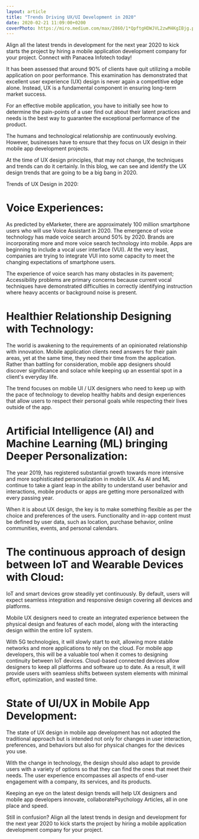 ```yaml
---
layout: article
title: "Trends Driving UX/UI Development in 2020"
date: 2020-02-21 11:09:00+0200
coverPhoto: https://miro.medium.com/max/2860/1*QpftgHDWJVL2zwM4KgIBjg.png
---
```



Align all the latest trends in development for the next year 2020 to kick starts the project by hiring a mobile application development company for your project. Connect with Panacea Infotech today!

It has been assessed that around 90% of clients have quit utilizing a mobile application on poor performance. This examination has demonstrated that excellent user experience (UX) design is never again a competitive edge alone. Instead, UX is a fundamental component in ensuring long-term market success.

 

For an effective mobile application, you have to initially see how to determine the pain-points of a user find out about their latent practices and needs is the best way to guarantee the exceptional performance of the product.


The humans and technological relationship are continuously evolving. However, businesses have to ensure that they focus on UX design in their mobile app development projects.


At the time of UX design principles, that may not change, the techniques and trends can do it certainly. In this blog, we can see and identify the UX design trends that are going to be a big bang in 2020.


Trends of UX Design in 2020:

 

# Voice Experiences:

As predicted by eMarketer, there are approximately 100 million smartphone users who will use Voice Assistant in 2020. The emergence of voice technology has made voice search around 50% by 2020. Brands are incorporating more and more voice search technology into mobile. Apps are beginning to include a vocal user interface (VUI). At the very least, companies are trying to integrate VUI into some capacity to meet the changing expectations of smartphone users.


The experience of voice search has many obstacles in its pavement; Accessibility problems are primary concerns because current vocal techniques have demonstrated difficulties in correctly identifying instruction where heavy accents or background noise is present.


# Healthier Relationship Designing with Technology:

The world is awakening to the requirements of an opinionated relationship with innovation. Mobile application clients need answers for their pain areas, yet at the same time, they need their time from the application. Rather than battling for consideration, mobile app designers should discover significance and solace while keeping up an essential spot in a client's everyday life. 

The trend focuses on mobile UI / UX designers who need to keep up with the pace of technology to develop healthy habits and design experiences that allow users to respect their personal goals while respecting their lives outside of the app.

 
# Artificial Intelligence (AI) and Machine Learning (ML) bringing Deeper Personalization:
 
The year 2019, has registered substantial growth towards more intensive and more sophisticated personalization in mobile UX. As AI and ML continue to take a giant leap in the ability to understand user behavior and interactions, mobile products or apps are getting more personalized with every passing year.


When it is about UX design, the key is to make something flexible as per the choice and preferences of the users.  Functionality and in-app content must be defined by user data, such as location, purchase behavior, online communities, events, and personal calendars.

 
# The continuous approach of design between IoT and Wearable Devices with Cloud:


IoT and smart devices grow steadily yet continuously. By default, users will expect seamless integration and responsive design covering all devices and platforms.

Mobile UX designers need to create an integrated experience between the physical design and features of each model, along with the interacting design within the entire IoT system.


With 5G technologies, it will slowly start to exit, allowing more stable networks and more applications to rely on the cloud. For mobile app developers, this will be a valuable tool when it comes to designing continuity between IoT devices. Cloud-based connected devices allow designers to keep all platforms and software up to date. As a result, it will provide users with seamless shifts between system elements with minimal effort, optimization, and wasted time.

 

# State of UI/UX in Mobile App Development:

 
The state of UX design in mobile app development has not adopted the traditional approach but is intended not only for changes in user interaction, preferences, and behaviors but also for physical changes for the devices you use.


With the change in technology, the design should also adapt to provide users with a variety of options so that they can find the ones that meet their needs. The user experience encompasses all aspects of end-user engagement with a company, its services, and its products.


Keeping an eye on the latest design trends will help UX designers and mobile app developers innovate, collaboratePsychology Articles, all in one place and speed.
 

Still in confusion? Align all the latest trends in design and development for the next year 2020 to kick starts the project by hiring a mobile application development company for your project.  